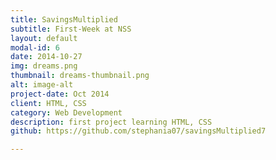 ```yaml
---
title: SavingsMultiplied
subtitle: First-Week at NSS 
layout: default
modal-id: 6
date: 2014-10-27
img: dreams.png
thumbnail: dreams-thumbnail.png
alt: image-alt
project-date: Oct 2014
client: HTML, CSS
category: Web Development
description: first project learning HTML, CSS
github: https://github.com/stephania07/savingsMultiplied7

---
```

